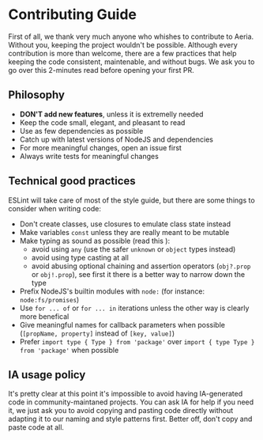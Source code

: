 # Contributing Guide

First of all, we thank very much anyone who whishes to contribute to Aeria. Without you, keeping the project wouldn't be possible.
Although every contribution is more than welcome, there are a few practices that help keeping the code consistent, maintenable, and without bugs. We ask you to go over this 2-minutes read before opening your first PR.

## Philosophy

- **DON'T add new features**, unless it is extremelly needed
- Keep the code small, elegant, and pleasant to read
- Use as few dependencies as possible
- Catch up with latest versions of NodeJS and dependencies
- For more meaningful changes, open an issue first
- Always write tests for meaningful changes

## Technical good practices

ESLint will take care of most of the style guide, but there are some things to consider when writing code:

- Don't create classes, use closures to emulate class state instead
- Make variables `const` unless they are really meant to be mutable
- Make typing as sound as possible (read this [](https://effectivetypescript.com/2021/05/06/unsoundness/)):
  - avoid using `any` (use the safer `unknown` or `object` types instead)
  - avoid using type casting at all
  - avoid abusing optional chaining and assertion operators (`obj?.prop` or `obj!.prop`), see first it there is a better way to narrow down the type
- Prefix NodeJS's builtin modules with `node:` (for instance: `node:fs/promises`)
- Use `for ... of` or `for ... in` iterations unless the other way is clearly more benefical
- Give meaningful names for callback parameters when possible (`[propName, property]` instead of `[key, value]`)
- Prefer `import type { Type } from 'package'` over `import { type Type } from 'package'` when possible

## IA usage policy

It's pretty clear at this point it's impossible to avoid having IA-generated code in community-maintaned projects. You can ask IA for help if you need it, we just ask you to avoid copying and pasting code directly without adapting it to our naming and style patterns first. Better off, don't copy and paste code at all.
  

